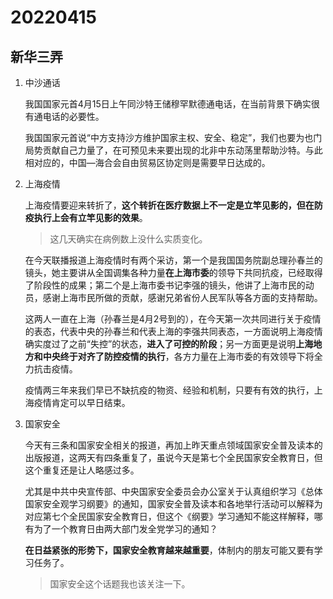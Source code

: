# 20220415

## 新华三弄

1. 中沙通话

   我国国家元首4月15日上午同沙特王储穆罕默德通电话，在当前背景下确实很有通电话的必要性。

   我国国家元首说“中方支持沙方维护国家主权、安全、稳定”，我们也要为也门局势贡献自己力量了，在可预见未来要出现的北非中东动荡里帮助沙特。与此相对应的，中国—海合会自由贸易区协定则是需要早日达成的。

2. 上海疫情

   上海疫情要迎来转折了，**这个转折在医疗数据上不一定是立竿见影的，但在防疫执行上会有立竿见影的效果**。

   > 这几天确实在病例数上没什么实质变化。

   在今天联播报道上海疫情时有两个采访，第一个是我国国务院副总理孙春兰的镜头，她主要讲从全国调集各种力量**在上海市委**的领导下共同抗疫，已经取得了阶段性的成果；第二个是上海市委书记李强的镜头，他讲了上海市民的动员，感谢上海市民所做的贡献，感谢兄弟省份人民军队等各方面的支持帮助。

   这两人一直在上海（孙春兰是4月2号到的），在今天第一次共同进行关于疫情的表态，代表中央的孙春兰和代表上海的李强共同表态，一方面说明上海疫情确实度过了之前“失控”的状态，**进入了可控的阶段**；另一方面更是说明**上海地方和中央终于对齐了防控疫情的执行**，各方力量在上海市委的有效领导下将全力抗击疫情。

   疫情两三年来我们早已不缺抗疫的物资、经验和机制，只要有有效的执行，上海疫情肯定可以早日结束。

3. 国家安全

   今天有三条和国家安全相关的报道，再加上昨天重点领域国家安全普及读本的出版报道，这两天有四条重复了，虽说今天是第七个全民国家安全教育日，但这个重复还是让人略感过多。

   尤其是中共中央宣传部、中央国家安全委员会办公室关于认真组织学习《总体国家安全观学习纲要》的通知，国家安全普及读本和各地举行活动可以解释为对应第七个全民国家安全教育日，但这个《纲要》学习通知不能这样解释，哪有为了一个教育日由两大部门发全党学习的通知？

   **在日益紧张的形势下，国家安全教育越来越重要**，体制内的朋友可能又要有学习任务了。

   > 国家安全这个话题我也该关注一下。